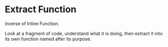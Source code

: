 # Extract Function
Inverse of Inline Function.

Look at a fragment of code, understand what it is doing,
then extract it into its own function named after its purpose.


